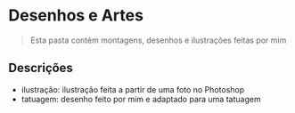 # Desenhos e Artes
> Esta pasta contém montagens, desenhos e ilustrações feitas por mim

## Descrições
- ilustração: ilustração feita a partir de uma foto no Photoshop
- tatuagem: desenho feito por mim e adaptado para uma tatuagem